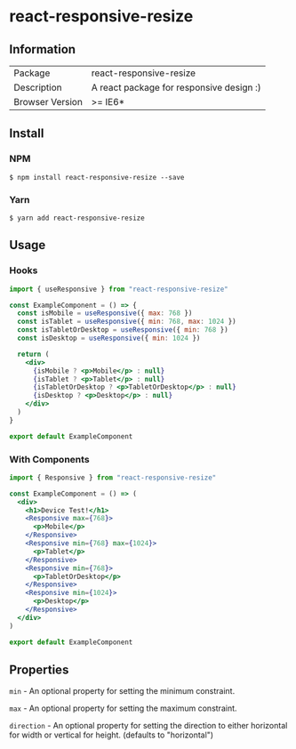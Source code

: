 # react-responsive-resize

## Information

<table>
<tr>
<td>Package</td><td>react-responsive-resize</td>
</tr>
<tr>
<td>Description</td>
<td>A react package for responsive design :)</td>
</tr>
<tr>
<td>Browser Version</td>
<td>>= IE6*</td>
</tr>
</table>

## Install

### NPM

```console
$ npm install react-responsive-resize --save
```

### Yarn

```console
$ yarn add react-responsive-resize
```

## Usage

### Hooks

```jsx
import { useResponsive } from "react-responsive-resize"

const ExampleComponent = () => {
  const isMobile = useResponsive({ max: 768 })
  const isTablet = useResponsive({ min: 768, max: 1024 })
  const isTabletOrDesktop = useResponsive({ min: 768 })
  const isDesktop = useResponsive({ min: 1024 })

  return (
    <div>
      {isMobile ? <p>Mobile</p> : null}
      {isTablet ? <p>Tablet</p> : null}
      {isTabletOrDesktop ? <p>TabletOrDesktop</p> : null}
      {isDesktop ? <p>Desktop</p> : null}
    </div>
  )
}

export default ExampleComponent
```

### With Components

```jsx
import { Responsive } from "react-responsive-resize"

const ExampleComponent = () => (
  <div>
    <h1>Device Test!</h1>
    <Responsive max={768}>
      <p>Mobile</p>
    </Responsive>
    <Responsive min={768} max={1024}>
      <p>Tablet</p>
    </Responsive>
    <Responsive min={768}>
      <p>TabletOrDesktop</p>
    </Responsive>
    <Responsive min={1024}>
      <p>Desktop</p>
    </Responsive>
  </div>
)

export default ExampleComponent
```

## Properties

`min` - An optional property for setting the minimum constraint.

`max` - An optional property for setting the maximum constraint.

`direction` - An optional property for setting the direction to either horizontal for width or vertical for height. (defaults to "horizontal")
